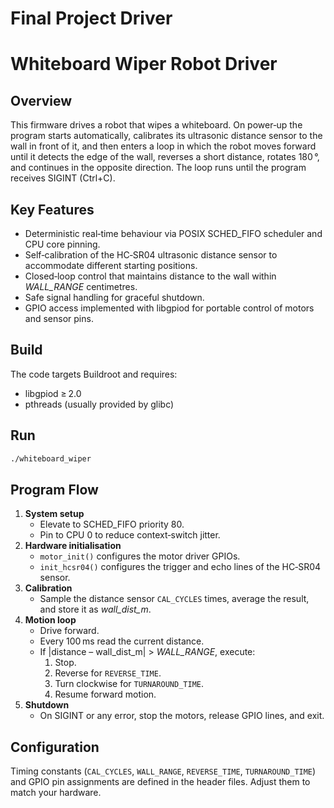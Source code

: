 # Final Project Driver
Whiteboard Wiper Robot Driver
=============================

Overview
--------
This firmware drives a robot that wipes a whiteboard. On power‑up the program starts automatically, calibrates its ultrasonic distance sensor to the wall in front of it, and then enters a loop in which the robot moves forward until it detects the edge of the wall, reverses a short distance, rotates 180 °, and continues in the opposite direction. The loop runs until the program receives SIGINT (Ctrl+C).

Key Features
------------
* Deterministic real‑time behaviour via POSIX SCHED_FIFO scheduler and CPU core pinning.
* Self‑calibration of the HC‑SR04 ultrasonic distance sensor to accommodate different starting positions.
* Closed‑loop control that maintains distance to the wall within *WALL_RANGE* centimetres.
* Safe signal handling for graceful shutdown.
* GPIO access implemented with libgpiod for portable control of motors and sensor pins.

Build
-----
The code targets Buildroot and requires:
* libgpiod ≥ 2.0
* pthreads (usually provided by glibc)

Run
---
```bash
./whiteboard_wiper
```

Program Flow
------------
1. **System setup**
   * Elevate to SCHED_FIFO priority 80.
   * Pin to CPU 0 to reduce context‑switch jitter.
2. **Hardware initialisation**
   * `motor_init()` configures the motor driver GPIOs.
   * `init_hcsr04()` configures the trigger and echo lines of the HC‑SR04 sensor.
3. **Calibration**
   * Sample the distance sensor `CAL_CYCLES` times, average the result, and store it as *wall_dist_m*.
4. **Motion loop**
   * Drive forward.
   * Every 100 ms read the current distance.
   * If |distance – wall_dist_m| > *WALL_RANGE*, execute:
     1. Stop.
     2. Reverse for `REVERSE_TIME`.
     3. Turn clockwise for `TURNAROUND_TIME`.
     4. Resume forward motion.
5. **Shutdown**
   * On SIGINT or any error, stop the motors, release GPIO lines, and exit.

Configuration
-------------
Timing constants (`CAL_CYCLES`, `WALL_RANGE`, `REVERSE_TIME`, `TURNAROUND_TIME`) and GPIO pin assignments are defined in the header files. Adjust them to match your hardware.
